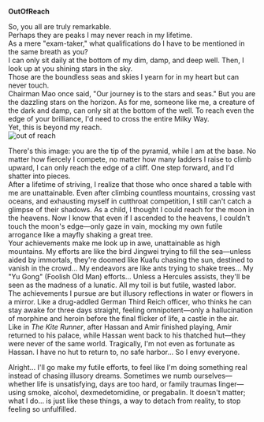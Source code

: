 **OutOfReach**  

So, you all are truly remarkable.  
Perhaps they are peaks I may never reach in my lifetime.  
As a mere "exam-taker," what qualifications do I have to be mentioned in the same breath as you?  
I can only sit daily at the bottom of my dim, damp, and deep well. Then, I look up at you shining stars in the sky.  
Those are the boundless seas and skies I yearn for in my heart but can never touch.  
Chairman Mao once said, "Our journey is to the stars and seas." But you are the dazzling stars on the horizon. As for me, someone like me, a creature of the dark and damp, can only sit at the bottom of the well. To reach even the edge of your brilliance, I'd need to cross the entire Milky Way.  
Yet, this is beyond my reach.  
![out of reach](https://fastly.jsdelivr.net/gh/yangdongstation/picd0n2@master/OutOfReach1.png)

There's this image: you are the tip of the pyramid, while I am at the base. No matter how fiercely I compete, no matter how many ladders I raise to climb upward, I can only reach the edge of a cliff. One step forward, and I'd shatter into pieces.  
After a lifetime of striving, I realize that those who once shared a table with me are unattainable. Even after climbing countless mountains, crossing vast oceans, and exhausting myself in cutthroat competition, I still can't catch a glimpse of their shadows. As a child, I thought I could reach for the moon in the heavens. Now I know that even if I ascended to the heavens, I couldn't touch the moon's edge—only gaze in vain, mocking my own futile arrogance like a mayfly shaking a great tree.  
Your achievements make me look up in awe, unattainable as high mountains. My efforts are like the bird Jingwei trying to fill the sea—unless aided by immortals, they're doomed like Kuafu chasing the sun, destined to vanish in the crowd… My endeavors are like ants trying to shake trees… My "Yu Gong" (Foolish Old Man) efforts… Unless a Hercules assists, they'll be seen as the madness of a lunatic. All my toil is but futile, wasted labor.  
The achievements I pursue are but illusory reflections in water or flowers in a mirror. Like a drug-addled German Third Reich officer, who thinks he can stay awake for three days straight, feeling omnipotent—only a hallucination of morphine and heroin before the final flicker of life, a castle in the air.  
Like in *The Kite Runner*, after Hassan and Amir finished playing, Amir returned to his palace, while Hassan went back to his thatched hut—they were never of the same world. Tragically, I'm not even as fortunate as Hassan. I have no hut to return to, no safe harbor… So I envy everyone.  

Alright… I'll go make my futile efforts, to feel like I'm doing something real instead of chasing illusory dreams. Sometimes we numb ourselves—whether life is unsatisfying, days are too hard, or family traumas linger—using smoke, alcohol, dexmedetomidine, or pregabalin. It doesn't matter; what I do… is just like these things, a way to detach from reality, to stop feeling so unfulfilled.